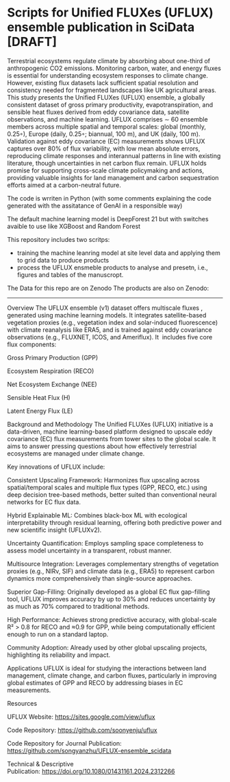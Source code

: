 # Scripts for Unified FLUXes (UFLUX) ensemble publication in SciData [DRAFT]

Terrestrial ecosystems regulate climate by absorbing about one-third of anthropogenic CO2 emissions. Monitoring carbon,
water, and energy fluxes is essential for understanding ecosystem responses to climate change. However, existing flux datasets
lack sufficient spatial resolution and consistency needed for fragmented landscapes like UK agricultural areas. This study
presents the Unified FLUXes (UFLUX) ensemble, a globally consistent dataset of gross primary productivity, evapotranspiration,
and sensible heat fluxes derived from eddy covariance data, satellite observations, and machine learning. UFLUX comprises
∼ 60 ensemble members across multiple spatial and temporal scales: global (monthly, 0.25◦), Europe (daily, 0.25◦; biannual,
100 m), and UK (daily, 100 m). Validation against eddy covariance (EC) measurements shows UFLUX captures over 80% of flux
variability, with low mean absolute errors, reproducing climate responses and interannual patterns in line with existing literature,
though uncertainties in net carbon flux remain. UFLUX holds promise for supporting cross-scale climate policymaking and
actions, providing valuable insights for land management and carbon sequestration efforts aimed at a carbon-neutral future.

The code is wrriten in Python (with some comments explaining the code generated with the assitatance of GenAI in a responsible way) 

The default machine learning model is DeepForest 21 but with switches avaible to use like XGBoost and Random Forest

This repository includes two scritps:
- training the machine leanring model at site level data and applying them to grid data to produce products
- process the UFLUX ensmeble products to analyse and presetn, i.e., figures and tables of the manuscropt.

The Data for this repo are on Zenodo
The products are also on Zenodo:

-----

Overview
The UFLUX ensemble (v1) dataset offers multiscale fluxes , generated using machine learning models. It integrates satellite-based vegetation proxies (e.g., vegetation index and solar-induced fluorescence) with climate reanalysis like ERA5, and is trained against eddy covariance observations (e.g., FLUXNET, ICOS, and Ameriflux). It  includes five core flux components:

Gross Primary Production (GPP)

Ecosystem Respiration (RECO)

Net Ecosystem Exchange (NEE)

Sensible Heat Flux (H)

Latent Energy Flux (LE)

Background and Methodology
The Unified FLUXes (UFLUX) initiative is a data-driven, machine learning-based platform designed to upscale eddy covariance (EC) flux measurements from tower sites to the global scale. It aims to answer pressing questions about how effectively terrestrial ecosystems are managed under climate change.

Key innovations of UFLUX include:

Consistent Upscaling Framework: Harmonizes flux upscaling across spatial/temporal scales and multiple flux types (GPP, RECO, etc.) using deep decision tree-based methods, better suited than conventional neural networks for EC flux data.

Hybrid Explainable ML: Combines black-box ML with ecological interpretability through residual learning, offering both predictive power and new scientific insight (UFLUXv2).

Uncertainty Quantification: Employs sampling space completeness to assess model uncertainty in a transparent, robust manner.

Multisource Integration: Leverages complementary strengths of vegetation proxies (e.g., NIRv, SIF) and climate data (e.g., ERA5) to represent carbon dynamics more comprehensively than single-source approaches.

Superior Gap-Filling: Originally developed as a global EC flux gap-filling tool, UFLUX improves accuracy by up to 30% and reduces uncertainty by as much as 70% compared to traditional methods.

High Performance: Achieves strong predictive accuracy, with global-scale R² > 0.8 for RECO and ≈0.9 for GPP, while being computationally efficient enough to run on a standard laptop.

Community Adoption: Already used by other global upscaling projects, highlighting its reliability and impact.

Applications
UFLUX is ideal for studying the interactions between land management, climate change, and carbon fluxes, particularly in improving global estimates of GPP and RECO by addressing biases in EC measurements.

Resources

UFLUX Website: https://sites.google.com/view/uflux

Code Repository: https://github.com/soonyenju/uflux

Code Repository for Journal Publication: https://github.com/songyanzhu/UFLUX-ensemble_scidata

Technical & Descriptive Publication: https://doi.org/10.1080/01431161.2024.2312266



